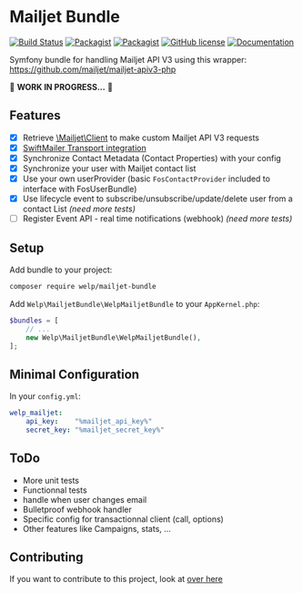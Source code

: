 # Mailjet Bundle

[![Build Status](https://travis-ci.org/welpdev/mailjetBundle.svg?branch=master)](https://travis-ci.org/welpdev/mailjetBundle)
[![Packagist](https://img.shields.io/packagist/v/welp/mailjet-bundle.svg)](https://packagist.org/packages/welp/mailjet-bundle)
[![Packagist](https://img.shields.io/packagist/dt/welp/mailjet-bundle.svg)](https://packagist.org/packages/welp/mailjet-bundle)
[![GitHub license](https://img.shields.io/badge/license-MIT-blue.svg)](https://github.com/welpdev/mailjetBundle/blob/master/LICENSE.md)
[![Documentation](https://img.shields.io/badge/documentation-gh--pages-blue.svg)](https://welpdev.github.io/mailjetBundle/)

Symfony bundle for handling Mailjet API V3 using this wrapper: <https://github.com/mailjet/mailjet-apiv3-php>

🚧 **WORK IN PROGRESS...** 🚧

## Features

* [x] Retrieve [\Mailjet\Client](https://github.com/mailjet/mailjet-apiv3-php) to make custom Mailjet API V3 requests
* [x] [SwiftMailer Transport integration](https://github.com/welpdev/MailjetSwiftMailer)
* [x] Synchronize Contact Metadata (Contact Properties) with your config
* [x] Synchronize your user with Mailjet contact list
* [x] Use your own userProvider (basic `FosContactProvider` included to interface with FosUserBundle)
* [x] Use lifecycle event to subscribe/unsubscribe/update/delete user from a contact List *(need more tests)*
* [ ] Register Event API - real time notifications (webhook) *(need more tests)*

## Setup

Add bundle to your project:

```bash
composer require welp/mailjet-bundle
```

Add `Welp\MailjetBundle\WelpMailjetBundle` to your `AppKernel.php`:

```php
$bundles = [
    // ...
    new Welp\MailjetBundle\WelpMailjetBundle(),
];
```

## Minimal Configuration

In your `config.yml`:

```yaml
welp_mailjet:
    api_key:    "%mailjet_api_key%"
    secret_key: "%mailjet_secret_key%"
```

## ToDo

* More unit tests
* Functionnal tests
* handle when user changes email
* Bulletproof webhook handler
* Specific config for transactionnal client (call, options)
* Other features like Campaigns, stats, ...


## Contributing

If you want to contribute to this project, look at [over here](CONTRIBUTING.md)
